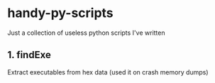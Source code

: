 # handy-py-scripts
Just a collection of useless python scripts I've written

## 1. findExe
Extract executables from hex data (used it on crash memory dumps)
